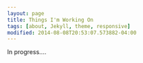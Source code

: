 ```yaml
---
layout: page
title: Things I'm Working On
tags: [about, Jekyll, theme, responsive]
modified: 2014-08-08T20:53:07.573882-04:00
---
```


In progress....